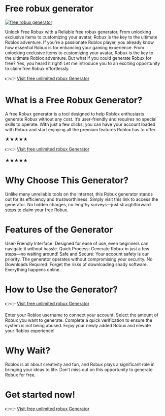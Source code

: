 # Free robux generator
[![free robux generator](https://github.com/user-attachments/assets/2812792a-ef73-4705-a574-e9632714a609)](https://free.sroffers24.com/all-giftcard/)

Unlock Free Robux with a Reliable free robux generator,  From unlocking exclusive items to customizing your avatar, Robux is the key to the ultimate Roblox adventure. 
If you're a passionate Roblox player, you already know how essential Robux is for enhancing your gaming experience. From unlocking exclusive items to customizing your avatar, Robux is the key to the ultimate Roblox adventure. But what if you could generate Robux for free? Yes, you heard it right! Let me introduce you to an exciting opportunity to claim free Robux effortlessly.

👉👉 [Visit free unlimited robux Generator](https://free.sroffers24.com/all-giftcard/) 

# What is a Free Robux Generator?
A free Robux generator is a tool designed to help Roblox enthusiasts generate Robux without any cost. It’s user-friendly and requires no special skills to operate. With just a few clicks, you can have your account loaded with Robux and start enjoying all the premium features Roblox has to offer.

★★★★★

👉👉 [Visit free unlimited robux Generator](https://free.sroffers24.com/all-giftcard/) 

★★★★★

# Why Choose This Generator?
Unlike many unreliable tools on the internet, this Robux generator stands out for its efficiency and trustworthiness. Simply visit this link to access the generator. No hidden charges, no lengthy surveys—just straightforward steps to claim your free Robux.

# Features of the Generator
User-Friendly Interface: Designed for ease of use, even beginners can navigate it without hassle.
Quick Process: Generate Robux in just a few steps—no waiting around!
Safe and Secure: Your account safety is our priority. The generator operates without compromising your security.
No Downloads Required: Forget the risks of downloading shady software. Everything happens online.
# How to Use the Generator?

👉👉 [Visit free unlimited robux Generator](https://free.sroffers24.com/all-giftcard/) 

Enter your Roblox username to connect your account.
Select the amount of Robux you want to generate.
Complete a quick verification to ensure the system is not being abused.
Enjoy your newly added Robux and elevate your Roblox experience!
# Why Wait?
Roblox is all about creativity and fun, and Robux plays a significant role in bringing your ideas to life. Don’t miss out on this opportunity to generate Robux for free. 
# Get started now!

👉👉 [Visit free unlimited robux Generator](https://free.sroffers24.com/all-giftcard/) 

